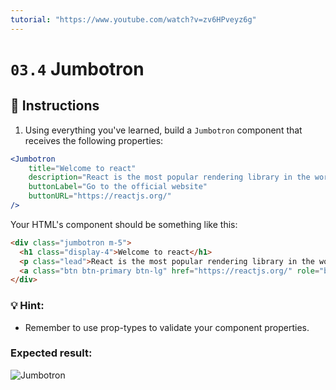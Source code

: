 ```yaml
---
tutorial: "https://www.youtube.com/watch?v=zv6HPveyz6g"
---
```


# `03.4` Jumbotron

## :pencil: Instructions

1. Using everything you've learned, build a `Jumbotron` component that receives the following properties:

```jsx
<Jumbotron
    title="Welcome to react"
    description="React is the most popular rendering library in the world"
    buttonLabel="Go to the official website"
    buttonURL="https://reactjs.org/"
/>
```
Your HTML's component should be something like this:

```html
<div class="jumbotron m-5">
  <h1 class="display-4">Welcome to react</h1>
  <p class="lead">React is the most popular rendering library in the world</p>
  <a class="btn btn-primary btn-lg" href="https://reactjs.org/" role="button">Go to the official website</a>
</div>
```
### :bulb: Hint:

+ Remember to use prop-types to validate your component properties.

### Expected result:

![Jumbotron](https://github.com/4GeeksAcademy/react-tutorial-exercises/blob/66b097ba2f1812e3cabcce38566b633edd991638/.learn/assets/03.4-1.png?raw=true)
